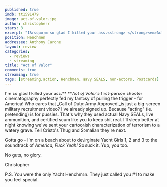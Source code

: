 ```yaml
---
published: true
imdb: tt1591479
image: act-of-valor.jpg
author: christopherr
stars: 3
excerpt: "I&rsquo;m so glad I killed your ass.<strong> </strong><em>Act of Valor&rsquo;s</em> first-person shooter cinematography perfectly fed my fantasy of pulling the trigger &ndash; for America! Who cares that <em>Call of Duty: Army Approved </em>is just a big-screen military recruitment video? I&rsquo;ve already signed up."
position: Henchmen
addressee: Anthony Carone
layout: review
categories:
  - reviews
  - streaming
title: "Act of Valor"
comments: true
streaming: true
tags: [streaming,action, Henchmen, Navy SEALS, non-actors, Postcards]
---
```

I'm so glad I killed your ass.** **_Act of Valor's_ first-person shooter cinematography perfectly fed my fantasy of pulling the trigger - for America! Who cares that _Call of Duty: Army Approved _is just a big-screen military recruitment video? I've already signed up. Because "acting" (ie. pretending) is for pussies. That's why they used actual Navy SEALs, live ammunition, and certified scum like you to keep shit real. I'll sleep better at night knowing we've sent your cartoonish characterization of terrorism to a watery grave. Tell Cristo's Thug and Somalian they're next.

Gotta go - I'm on a beach about to devirginate Yacht Girls 1, 2 and 3 to the soundtrack of _America, Fuck Yeah!_ So suck it. Yup, you too.

No guts, no glory.
  
Christopher

P.S. You were the only Yacht Henchman. They just called you #1 to make you feel special.